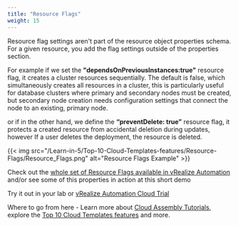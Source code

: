 ```yaml
---
title: "Resource Flags"
weight: 15
---
```


Resource flag settings aren't part of the resource object properties schema. For a given resource, you add the flag settings outside of the properties section.

For example if we set the <strong>"dependsOnPreviousInstances:true"</strong> resource flag,  it creates a cluster resources sequentially. The default is false, which simultaneously creates all resources in a cluster, this is particularly useful for database clusters where primary and secondary nodes must be created, but secondary node creation needs configuration settings that connect the node to an existing, primary node.

or if in the other hand, we define the <strong>“preventDelete: true”</strong> resource flag, it protects a created resource from accidental deletion during updates, however If a user deletes the deployment, the resource is deleted. 

{{< img src="/Learn-in-5/Top-10-Cloud-Templates-features/Resource-Flags/Resource_Flags.png" alt="Resource Flags Example" >}}

Check out the [whole set of Resource Flags available in vRealize Automation](https://docs.vmware.com/en/vRealize-Automation/services/Using-and-Managing-Cloud-Assembly/GUID-B76918AE-D18D-4821-B160-F0CFAE173359.html) and/or see some of this properties in action at this short demo

Try it out in your lab or [vRealize Automation Cloud Trial](https://www.vmware.com/products/vrealize-automation.html)

Where to go from here - Learn more about [Cloud Assembly Tutorials](https://docs.vmware.com/en/vRealize-Automation/services/Using-and-Managing-Cloud-Assembly/GUID-DB7DC86A-8936-411D-B586-0724171FFB40.html), explore the [Top 10 Cloud Templates features](/Learn-in-5/Top-10-Cloud-Templates-features/)  and more.


